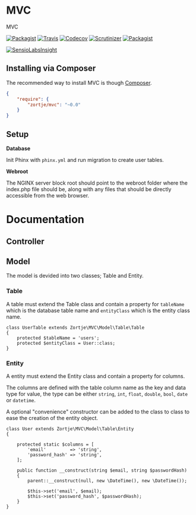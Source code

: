 # MVC

MVC

[![Packagist](https://img.shields.io/packagist/v/zortje/mvc.svg?style=flat)](https://packagist.org/packages/zortje/mvc)
[![Travis](https://img.shields.io/travis/zortje/mvc.svg?style=flat)](https://travis-ci.org/zortje/mvc)
[![Codecov](https://img.shields.io/codecov/c/github/zortje/mvc.svg)](https://codecov.io/github/zortje/mvc)
[![Scrutinizer](https://img.shields.io/scrutinizer/g/zortje/mvc.svg?style=flat)](https://scrutinizer-ci.com/g/zortje/mvc/?branch=master)
[![Packagist](https://img.shields.io/packagist/dt/zortje/mvc.svg?style=flat)](https://packagist.org/packages/zortje/mvc)

[![SensioLabsInsight](https://insight.sensiolabs.com/projects/7a0a476d-4956-4bfe-b6d9-f695e6b75f8f/big.png)](https://insight.sensiolabs.com/projects/7a0a476d-4956-4bfe-b6d9-f695e6b75f8f)

## Installing via Composer

The recommended way to install MVC is though [Composer](https://getcomposer.org/).

```JSON
{
    "require": {
        "zortje/mvc": "~0.0"
    }
}
```

## Setup

**Database**

Init Phinx with `phinx.yml` and run migration to create user tables.

**Webroot**

The NGINX server block root should point to the webroot folder where the index.php file should be, along with any files that should be directly accessible from the web browser.

# Documentation

## Controller

## Model
The model is devided into two classes; Table and Entity.

### Table
A table must extend the Table class and contain a property for `tableName` which is the database table name and `entityClass` which is the entity class name.

	class UserTable extends Zortje\MVC\Model\Table\Table
    {
        protected $tableName = 'users';
        protected $entityClass = User::class;
    }

### Entity
A entity must extend the Entity class and contain a property for columns.

The columns are defined with the table column name as the key and data type for value, the type can be either `string`, `int`, `float`, `double`, `bool`, `date` or `datetime`.

A optional "convenience" constructor can be added to the class to class to ease the creation of the entity object.

	class User extends Zortje\MVC\Model\Table\Entity
    {

        protected static $columns = [
            'email'         => 'string',
            'password_hash' => 'string',
        ];

        public function __construct(string $email, string $passwordHash)
        {
            parent::__construct(null, new \DateTime(), new \DateTime());

            $this->set('email', $email);
            $this->set('password_hash', $passwordHash);
        }
    }

